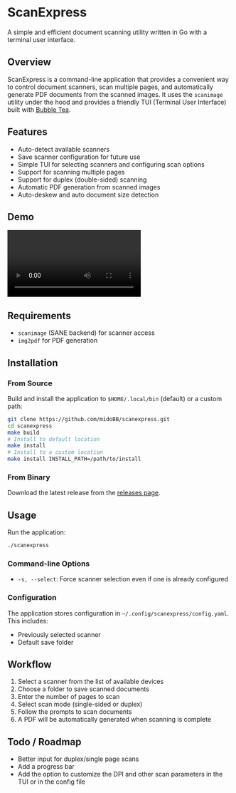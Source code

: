 # ScanExpress

A simple and efficient document scanning utility written in Go with a terminal user interface.

## Overview

ScanExpress is a command-line application that provides a convenient way to control document scanners, scan multiple pages, and automatically generate PDF documents from the scanned images. It uses the `scanimage` utility under the hood and provides a friendly TUI (Terminal User Interface) built with [Bubble Tea](https://github.com/charmbracelet/bubbletea).

## Features

- Auto-detect available scanners
- Save scanner configuration for future use
- Simple TUI for selecting scanners and configuring scan options
- Support for scanning multiple pages
- Support for duplex (double-sided) scanning
- Automatic PDF generation from scanned images
- Auto-deskew and auto document size detection

## Demo

![Demo](./docs/scanexpress.mp4)

## Requirements

- `scanimage` (SANE backend) for scanner access
- `img2pdf` for PDF generation

## Installation

### From Source

Build and install the application to `$HOME/.local/bin` (default) or a custom path:

```bash
git clone https://github.com/midoBB/scanexpress.git
cd scanexpress
make build
# Install to default location
make install
# Install to a custom location
make install INSTALL_PATH=/path/to/install
```

### From Binary

Download the latest release from the [releases page](https://github.com/midoBB/scanexpress/releases).

## Usage

Run the application:

```bash
./scanexpress
```

### Command-line Options

- `-s, --select`: Force scanner selection even if one is already configured

### Configuration

The application stores configuration in `~/.config/scanexpress/config.yaml`. This includes:

- Previously selected scanner
- Default save folder

## Workflow

1. Select a scanner from the list of available devices
2. Choose a folder to save scanned documents
3. Enter the number of pages to scan
4. Select scan mode (single-sided or duplex)
5. Follow the prompts to scan documents
6. A PDF will be automatically generated when scanning is complete

## Todo / Roadmap

- Better input for duplex/single page scans
- Add a progress bar
- Add the option to customize the DPI and other scan parameters in the TUI or in the config file
